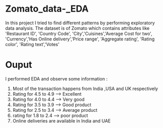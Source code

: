 # Zomato_data-_EDA
In this project I tried to find different patterns by performing exploratory data analysis.
The dataset is of Zomato which contains attributes like 'Restaurant ID', 'Country Code', 'City','Cuisines','Average Cost for two', 'Currency','Has Online delivery','Price range', 'Aggregate rating', 'Rating color', 'Rating text','Votes'

# Ouput
I performed EDA and observe some information :
1) Most of the transaction happens from India ,USA and UK respectively
2) Rating for 4.5 to 4.9 --> Excellent
3) Rating for 4.0 to 4.4 --> Very good
4) Rating for 3.5 to 3.9 --> Good product
5) Rating for 2.5 to 3.4 --> Average product
6) rating for 1.8 to 2.4 --> poor product
7) Online deliveries are available in India and UAE
